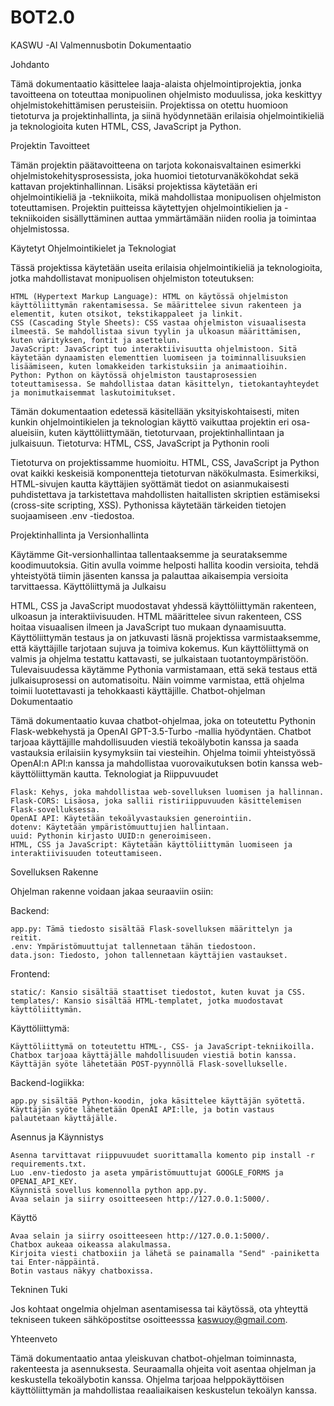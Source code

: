 # BOT2.0

KASWU -AI Valmennusbotin Dokumentaatio


Johdanto

Tämä dokumentaatio käsittelee laaja-alaista ohjelmointiprojektia, jonka tavoitteena on toteuttaa monipuolinen ohjelmisto moduulissa, joka keskittyy ohjelmistokehittämisen perusteisiin. Projektissa on otettu huomioon tietoturva ja projektinhallinta, ja siinä hyödynnetään erilaisia ohjelmointikieliä ja teknologioita kuten HTML, CSS, JavaScript ja Python.

Projektin Tavoitteet

Tämän projektin päätavoitteena on tarjota kokonaisvaltainen esimerkki ohjelmistokehitysprosessista, joka huomioi tietoturvanäkökohdat sekä kattavan projektinhallinnan. Lisäksi projektissa käytetään eri ohjelmointikieliä ja -tekniikoita, mikä mahdollistaa monipuolisen ohjelmiston toteuttamisen. Projektin puitteissa käytettyjen ohjelmointikielien ja -tekniikoiden sisällyttäminen auttaa ymmärtämään niiden roolia ja toimintaa ohjelmistossa.

Käytetyt Ohjelmointikielet ja Teknologiat

Tässä projektissa käytetään useita erilaisia ohjelmointikieliä ja teknologioita, jotka mahdollistavat monipuolisen ohjelmiston toteutuksen:

    HTML (Hypertext Markup Language): HTML on käytössä ohjelmiston käyttöliittymän rakentamisessa. Se määrittelee sivun rakenteen ja elementit, kuten otsikot, tekstikappaleet ja linkit.
    CSS (Cascading Style Sheets): CSS vastaa ohjelmiston visuaalisesta ilmeestä. Se mahdollistaa sivun tyylin ja ulkoasun määrittämisen, kuten värityksen, fontit ja asettelun.
    JavaScript: JavaScript tuo interaktiivisuutta ohjelmistoon. Sitä käytetään dynaamisten elementtien luomiseen ja toiminnallisuuksien lisäämiseen, kuten lomakkeiden tarkistuksiin ja animaatioihin.
    Python: Python on käytössä ohjelmiston taustaprosessien toteuttamisessa. Se mahdollistaa datan käsittelyn, tietokantayhteydet ja monimutkaisemmat laskutoimitukset.

Tämän dokumentaation edetessä käsitellään yksityiskohtaisesti, miten kunkin ohjelmointikielen ja teknologian käyttö vaikuttaa projektin eri osa-alueisiin, kuten käyttöliittymään, tietoturvaan, projektinhallintaan ja julkaisuun.
Tietoturva: HTML, CSS, JavaScript ja Pythonin rooli

Tietoturva on projektissamme huomioitu. HTML, CSS, JavaScript ja Python ovat kaikki keskeisiä komponentteja tietoturvan näkökulmasta. Esimerkiksi, HTML-sivujen kautta käyttäjien syöttämät tiedot on asianmukaisesti puhdistettava ja tarkistettava mahdollisten haitallisten skriptien estämiseksi (cross-site scripting, XSS). Pythonissa käytetään tärkeiden tietojen suojaamiseen .env -tiedostoa.

Projektinhallinta ja Versionhallinta

Käytämme Git-versionhallintaa tallentaaksemme ja seurataksemme koodimuutoksia. Gitin avulla voimme helposti hallita koodin versioita, tehdä yhteistyötä tiimin jäsenten kanssa ja palauttaa aikaisempia versioita tarvittaessa.
Käyttöliittymä ja Julkaisu

HTML, CSS ja JavaScript muodostavat yhdessä käyttöliittymän rakenteen, ulkoasun ja interaktiivisuuden. HTML määrittelee sivun rakenteen, CSS hoitaa visuaalisen ilmeen ja JavaScript tuo mukaan dynaamisuutta. Käyttöliittymän testaus ja on jatkuvasti läsnä projektissa varmistaaksemme, että käyttäjille tarjotaan sujuva ja toimiva kokemus. Kun käyttöliittymä on valmis ja ohjelma testattu kattavasti, se julkaistaan tuotantoympäristöön. Tulevaisuudessa käytämme Pythonia varmistamaan, että sekä testaus että julkaisuprosessi on automatisoitu. Näin voimme varmistaa, että ohjelma toimii luotettavasti ja tehokkaasti käyttäjille.
Chatbot-ohjelman Dokumentaatio

Tämä dokumentaatio kuvaa chatbot-ohjelmaa, joka on toteutettu Pythonin Flask-webkehystä ja OpenAI GPT-3.5-Turbo -mallia hyödyntäen. Chatbot tarjoaa käyttäjille mahdollisuuden viestiä tekoälybotin kanssa ja saada vastauksia erilaisiin kysymyksiin tai viesteihin. Ohjelma toimii yhteistyössä OpenAI:n API:n kanssa ja mahdollistaa vuorovaikutuksen botin kanssa web-käyttöliittymän kautta.
Teknologiat ja Riippuvuudet

    Flask: Kehys, joka mahdollistaa web-sovelluksen luomisen ja hallinnan.
    Flask-CORS: Lisäosa, joka sallii ristiriippuvuuden käsittelemisen Flask-sovelluksessa.
    OpenAI API: Käytetään tekoälyvastauksien generointiin.
    dotenv: Käytetään ympäristömuuttujien hallintaan.
    uuid: Pythonin kirjasto UUID:n generoimiseen.
    HTML, CSS ja JavaScript: Käytetään käyttöliittymän luomiseen ja interaktiivisuuden toteuttamiseen.

Sovelluksen Rakenne

Ohjelman rakenne voidaan jakaa seuraaviin osiin:

Backend:

    app.py: Tämä tiedosto sisältää Flask-sovelluksen määrittelyn ja reitit.
    .env: Ympäristömuuttujat tallennetaan tähän tiedostoon.
    data.json: Tiedosto, johon tallennetaan käyttäjien vastaukset.

Frontend:

    static/: Kansio sisältää staattiset tiedostot, kuten kuvat ja CSS.
    templates/: Kansio sisältää HTML-templatet, jotka muodostavat käyttöliittymän.

Käyttöliittymä:

    Käyttöliittymä on toteutettu HTML-, CSS- ja JavaScript-tekniikoilla.
    Chatbox tarjoaa käyttäjälle mahdollisuuden viestiä botin kanssa.
    Käyttäjän syöte lähetetään POST-pyynnöllä Flask-sovellukselle.

Backend-logiikka:

    app.py sisältää Python-koodin, joka käsittelee käyttäjän syötettä.
    Käyttäjän syöte lähetetään OpenAI API:lle, ja botin vastaus palautetaan käyttäjälle.

Asennus ja Käynnistys

    Asenna tarvittavat riippuvuudet suorittamalla komento pip install -r requirements.txt.
    Luo .env-tiedosto ja aseta ympäristömuuttujat GOOGLE_FORMS ja OPENAI_API_KEY.
    Käynnistä sovellus komennolla python app.py.
    Avaa selain ja siirry osoitteeseen http://127.0.0.1:5000/.

Käyttö

    Avaa selain ja siirry osoitteeseen http://127.0.0.1:5000/.
    Chatbox aukeaa oikeassa alakulmassa.
    Kirjoita viesti chatboxiin ja lähetä se painamalla "Send" -painiketta tai Enter-näppäintä.
    Botin vastaus näkyy chatboxissa.

Tekninen Tuki

Jos kohtaat ongelmia ohjelman asentamisessa tai käytössä, ota yhteyttä tekniseen tukeen sähköpostitse osoitteesssa kaswuoy@gmail.com.

Yhteenveto

Tämä dokumentaatio antaa yleiskuvan chatbot-ohjelman toiminnasta, rakenteesta ja asennuksesta. Seuraamalla ohjeita voit asentaa ohjelman ja keskustella tekoälybotin kanssa. Ohjelma tarjoaa helppokäyttöisen käyttöliittymän ja mahdollistaa  reaaliaikaisen keskustelun tekoälyn kanssa.
